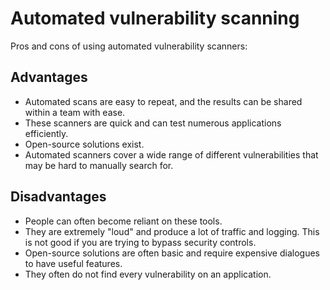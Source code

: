 # Automated vulnerability scanning

Pros and cons of using automated vulnerability scanners:

## Advantages

* Automated scans are easy to repeat, and the results can be shared within a team with ease.
* These scanners are quick and can test numerous applications efficiently.
* Open-source solutions exist.
* Automated scanners cover a wide range of different vulnerabilities that may be hard to manually search for.

## Disadvantages

* People can often become reliant on these tools.
* They are extremely "loud" and produce a lot of traffic and logging. This is not good if you are trying to bypass security controls.
* Open-source solutions are often basic and require expensive dialogues to have useful features.
* They often do not find every vulnerability on an application.
